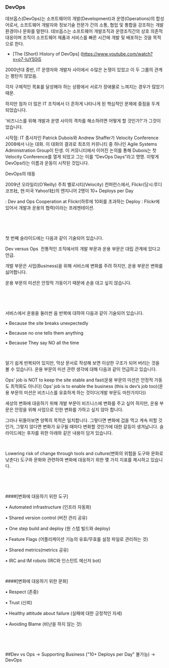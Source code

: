 ### DevOps

데브옵스(DevOps)는 소프트웨어의 개발(Development)과 운영(Operations)의 합성어로서, 소프트웨어 개발자와 정보기술 전문가 간의 소통, 협업 및 통합을 강조하는 개발 환경이나 문화를 말한다. 데브옵스는 소프트웨어 개발조직과 운영조직간의 상호 의존적 대응이며 조직이 소프트웨어 제품과 서비스를 빠른 시간에 개발 및 배포하는 것을 목적으로 한다.



* [The (Short) History of DevOps] (https://www.youtube.com/watch?v=o7-IuYS0iS


2000년대 중반, IT 운영자와 개발자 사이에서 수많은 논쟁이 있었고 이 두 그룹의 관계는 평탄치 않았음.

각자 구체적인 목표를 달성해야 하는 상황에서 서로가 장애물로 느껴지는 경우가 많았기 때문.


하지만 점차 더 많은 IT 조직에서 더 흔하게 나타나게 된 핵심적인 문제에 중점을 두게 되었습니다.

'비즈니스를 위해 개발과 운영 사이의 격차를 해소하려면 어떻게 할 것인가?'가 그것이었습니다.

시작점: IT 종사자인 Patrick Dubois와 Andrew Shaffer가 Velocity Conference 2008에서 나눈 대화.
이 대화의 결과로 최초의 커뮤니티 중 하나인 Agile Systems Administration Group이 탄생.
이 커뮤니티에서 이어진 논의를 통해 Dubois는 첫 Velocity Conference를 열게 되었고 그는 이를 “DevOps Days”라고 명명.
이렇게 DevOps라는 이름과 운동이 시작된 것입니다. 


DevOps의 태동

2009년 오라일리(O’Reilly) 주최 벨로시티(Velocity) 컨퍼런스에서, Flickr(당시:루디코프社, 현:미국 Yahoo!社)의 엔지니어 2명이 10+ Deploys per Day

: Dev and Ops Cooperation at Flickr(하루에 10회를 초과하는 Deploy : Flickr에 있어서 개발과 운용의 협력)이라는 프레젠테이션.

​

​

첫 번째 슬라이드에는 다음과 같이 기술되어 있습니다.

Dev versus Ops 
전통적인 조직에서의 개발 부문과 운용 부문은 대립 관계에 있다고 언급.

개발 부문은 사업(Business)을 위해 서비스에 변화를 주려 하지만, 운용 부문은 변화를 싫어합니다.

운용 부문의 미션은 안정적 가동이기 때문에 손을 대고 싶지 않습니다. 



​

​

서비스에서 운용을 둘러싼 음 반복에 대하여 다음과 같이 기술되어 있습니다.

• Because the site breaks unexpectedly

• Because no one tells them anything

• Because They say NO all the time



​

알기 쉽게 반복되어 있지만, 막상 문서로 작성해 보면 이상한 구조가 되어 버리는 것을 볼 수 있습니다. 운용 부문의 미션 관련 생각에 대해 다음과 같이 언급하고 있습니다.

Ops’ job is NOT to keep the site stable and fast(운용 부문의 미션은 안정적 가동도 최적화도 아니다)
Ops’ job is to enable the business (this is dev’s job too)(운용 부문의 미션은 비즈니스를 유효하게 하는 것이다(개발 부문도 마찬가지다))
​

세상의 변화에 대응하기 위해 개발 부문이 비즈니스에 변화를 주고 싶어 하지만, 운용 부문은 안정을 위해 사업으로 인한 변화를 가하고 싶지 않아 합니다.

그러나 뒤돌아보면 양쪽의 목적은 일치합니다. 그렇다면 변화에 겁을 먹고 계속 피할 것인가, 그렇지 않다면 변화가 요구될 때마다 변화할 것인가에 대한 갈등이 생겨납니다. 슬라이드에는 후자를 위한 아래와 같은 내용이 담겨 있습니다.

​

Lowering risk of change through tools and culture(변화의 위험을 도구와 문화로 낮춘다)
도구와 문화와 관련하여 변화에 대응하기 위한 몇 가지 지표를 제시하고 있습니다.

​



​

####[변화에 대응하기 위한 도구]​

• Automated infrastructure (인프라 자동화)

• Shared version control (버전 관리 공유)

• One step build and deploy (원 스텝 빌드와 deploy)

• Feature Flags (어플리케이션 기능의 유효/무효를 설정 파일로 관리하는 것)

• Shared metrics(metrics 공유)

• IRC and IM robots (IRC와 인스턴트 메신저 bot)



​

####[변화에 대응하기 위한 문화]

• Respect (존중)

• Trust (신뢰)

• Healthy attitude about failure (실패에 대한 긍정적인 자세)

• Avoiding Blame (비난을 하지 않는 것)

​

​

##Dev vs Ops → Supporting Business ("10+ Deploys per Day" 불가능) → DevOps
